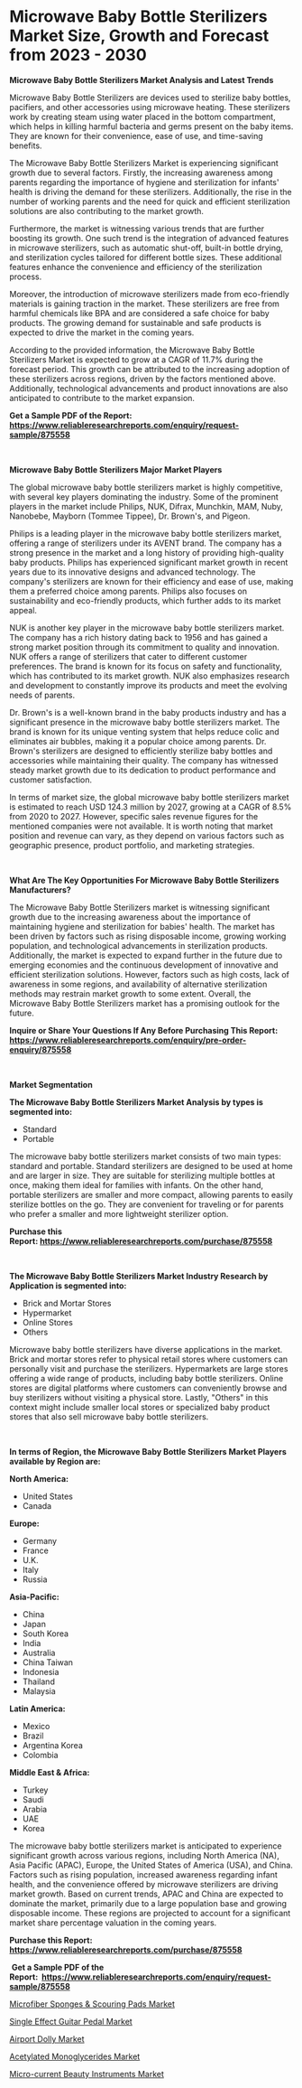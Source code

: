 <p><h1>Microwave Baby Bottle Sterilizers Market Size, Growth and Forecast from 2023 - 2030</h1></p><p><strong>Microwave Baby Bottle Sterilizers Market Analysis and Latest Trends</strong></p>
<p><p>Microwave Baby Bottle Sterilizers are devices used to sterilize baby bottles, pacifiers, and other accessories using microwave heating. These sterilizers work by creating steam using water placed in the bottom compartment, which helps in killing harmful bacteria and germs present on the baby items. They are known for their convenience, ease of use, and time-saving benefits.</p><p>The Microwave Baby Bottle Sterilizers Market is experiencing significant growth due to several factors. Firstly, the increasing awareness among parents regarding the importance of hygiene and sterilization for infants' health is driving the demand for these sterilizers. Additionally, the rise in the number of working parents and the need for quick and efficient sterilization solutions are also contributing to the market growth.</p><p>Furthermore, the market is witnessing various trends that are further boosting its growth. One such trend is the integration of advanced features in microwave sterilizers, such as automatic shut-off, built-in bottle drying, and sterilization cycles tailored for different bottle sizes. These additional features enhance the convenience and efficiency of the sterilization process.</p><p>Moreover, the introduction of microwave sterilizers made from eco-friendly materials is gaining traction in the market. These sterilizers are free from harmful chemicals like BPA and are considered a safe choice for baby products. The growing demand for sustainable and safe products is expected to drive the market in the coming years.</p><p>According to the provided information, the Microwave Baby Bottle Sterilizers Market is expected to grow at a CAGR of 11.7% during the forecast period. This growth can be attributed to the increasing adoption of these sterilizers across regions, driven by the factors mentioned above. Additionally, technological advancements and product innovations are also anticipated to contribute to the market expansion.</p></p>
<p><strong>Get a Sample PDF of the Report:&nbsp; <a href="https://www.reliableresearchreports.com/enquiry/request-sample/875558">https://www.reliableresearchreports.com/enquiry/request-sample/875558</a></strong></p>
<p>&nbsp;</p>
<p><strong>Microwave Baby Bottle Sterilizers Major Market Players</strong></p>
<p><p>The global microwave baby bottle sterilizers market is highly competitive, with several key players dominating the industry. Some of the prominent players in the market include Philips, NUK, Difrax, Munchkin, MAM, Nuby, Nanobebe, Mayborn (Tommee Tippee), Dr. Brown's, and Pigeon.</p><p>Philips is a leading player in the microwave baby bottle sterilizers market, offering a range of sterilizers under its AVENT brand. The company has a strong presence in the market and a long history of providing high-quality baby products. Philips has experienced significant market growth in recent years due to its innovative designs and advanced technology. The company's sterilizers are known for their efficiency and ease of use, making them a preferred choice among parents. Philips also focuses on sustainability and eco-friendly products, which further adds to its market appeal.</p><p>NUK is another key player in the microwave baby bottle sterilizers market. The company has a rich history dating back to 1956 and has gained a strong market position through its commitment to quality and innovation. NUK offers a range of sterilizers that cater to different customer preferences. The brand is known for its focus on safety and functionality, which has contributed to its market growth. NUK also emphasizes research and development to constantly improve its products and meet the evolving needs of parents.</p><p>Dr. Brown's is a well-known brand in the baby products industry and has a significant presence in the microwave baby bottle sterilizers market. The brand is known for its unique venting system that helps reduce colic and eliminates air bubbles, making it a popular choice among parents. Dr. Brown's sterilizers are designed to efficiently sterilize baby bottles and accessories while maintaining their quality. The company has witnessed steady market growth due to its dedication to product performance and customer satisfaction.</p><p>In terms of market size, the global microwave baby bottle sterilizers market is estimated to reach USD 124.3 million by 2027, growing at a CAGR of 8.5% from 2020 to 2027. However, specific sales revenue figures for the mentioned companies were not available. It is worth noting that market position and revenue can vary, as they depend on various factors such as geographic presence, product portfolio, and marketing strategies.</p></p>
<p>&nbsp;</p>
<p><strong>What Are The Key Opportunities For Microwave Baby Bottle Sterilizers Manufacturers?</strong></p>
<p><p>The Microwave Baby Bottle Sterilizers market is witnessing significant growth due to the increasing awareness about the importance of maintaining hygiene and sterilization for babies' health. The market has been driven by factors such as rising disposable income, growing working population, and technological advancements in sterilization products. Additionally, the market is expected to expand further in the future due to emerging economies and the continuous development of innovative and efficient sterilization solutions. However, factors such as high costs, lack of awareness in some regions, and availability of alternative sterilization methods may restrain market growth to some extent. Overall, the Microwave Baby Bottle Sterilizers market has a promising outlook for the future.</p></p>
<p><strong>Inquire or Share Your Questions If Any Before Purchasing This Report: <a href="https://www.reliableresearchreports.com/enquiry/pre-order-enquiry/875558">https://www.reliableresearchreports.com/enquiry/pre-order-enquiry/875558</a></strong></p>
<p>&nbsp;</p>
<p><strong>Market Segmentation</strong></p>
<p><strong>The Microwave Baby Bottle Sterilizers Market Analysis by types is segmented into:</strong></p>
<p><ul><li>Standard</li><li>Portable</li></ul></p>
<p><p>The microwave baby bottle sterilizers market consists of two main types: standard and portable. Standard sterilizers are designed to be used at home and are larger in size. They are suitable for sterilizing multiple bottles at once, making them ideal for families with infants. On the other hand, portable sterilizers are smaller and more compact, allowing parents to easily sterilize bottles on the go. They are convenient for traveling or for parents who prefer a smaller and more lightweight sterilizer option.</p></p>
<p><strong>Purchase this Report:&nbsp;<a href="https://www.reliableresearchreports.com/purchase/875558">https://www.reliableresearchreports.com/purchase/875558</a></strong></p>
<p>&nbsp;</p>
<p><strong>The Microwave Baby Bottle Sterilizers Market Industry Research by Application is segmented into:</strong></p>
<p><ul><li>Brick and Mortar Stores</li><li>Hypermarket</li><li>Online Stores</li><li>Others</li></ul></p>
<p><p>Microwave baby bottle sterilizers have diverse applications in the market. Brick and mortar stores refer to physical retail stores where customers can personally visit and purchase the sterilizers. Hypermarkets are large stores offering a wide range of products, including baby bottle sterilizers. Online stores are digital platforms where customers can conveniently browse and buy sterilizers without visiting a physical store. Lastly, "Others" in this context might include smaller local stores or specialized baby product stores that also sell microwave baby bottle sterilizers.</p></p>
<p>&nbsp;</p>
<p><strong>In terms of Region, the Microwave Baby Bottle Sterilizers Market Players available by Region are:</strong></p>
<p>
    <p> <strong> North America: </strong>
        <ul>
            <li>United States</li>
            <li>Canada</li>
        </ul>
        </p> 
    <p> <strong> Europe: </strong>
        <ul>
            <li>Germany</li>
            <li>France</li>
            <li>U.K.</li>
            <li>Italy</li>
            <li>Russia</li>
        </ul>
        </p> 
    <p> <strong> Asia-Pacific: </strong>
        <ul>
            <li>China</li>
            <li>Japan</li>
            <li>South Korea</li>
            <li>India</li>
            <li>Australia</li>
            <li>China Taiwan</li>
            <li>Indonesia</li>
            <li>Thailand</li>
            <li>Malaysia</li>
        </ul>
        </p> 
    <p> <strong> Latin America: </strong>
        <ul>
            <li>Mexico</li>
            <li>Brazil</li>
            <li>Argentina Korea</li>
            <li>Colombia</li>
        </ul>
        </p> 
    <p> <strong> Middle East & Africa: </strong>
        <ul>
            <li>Turkey</li>
            <li>Saudi</li>
            <li>Arabia</li>
            <li>UAE</li>
            <li>Korea</li>
        </ul>
    </p>
    </p>
<p><p>The microwave baby bottle sterilizers market is anticipated to experience significant growth across various regions, including North America (NA), Asia Pacific (APAC), Europe, the United States of America (USA), and China. Factors such as rising population, increased awareness regarding infant health, and the convenience offered by microwave sterilizers are driving market growth. Based on current trends, APAC and China are expected to dominate the market, primarily due to a large population base and growing disposable income. These regions are projected to account for a significant market share percentage valuation in the coming years.</p></p>
<p><strong>Purchase this Report: <a href="https://www.reliableresearchreports.com/purchase/875558">https://www.reliableresearchreports.com/purchase/875558</a></strong></p>
<p>&nbsp;<strong>Get a Sample PDF of the Report:&nbsp;&nbsp;<a href="https://www.reliableresearchreports.com/enquiry/request-sample/875558">https://www.reliableresearchreports.com/enquiry/request-sample/875558</a></strong></p>
<p><strong></strong></p>
<p><p><a href="https://github.com/GroverBarry/Market-Research-Report-List-1/blob/main/microfiber-sponges-scouring-pads-market.md">Microfiber Sponges & Scouring Pads Market</a></p><p><a href="https://medium.com/@stephenstevens11/single-effect-guitar-pedal-market-size-growth-forecast-2023-2030-4d332d8ccc65">Single Effect Guitar Pedal Market</a></p><p><a href="https://www.reportprime.com/airport-dolly-r7463">Airport Dolly Market</a></p><p><a href="https://www.linkedin.com/pulse/acetylated-monoglycerides-market-insights-players-forecast-41ute/">Acetylated Monoglycerides Market</a></p><p><a href="https://github.com/NorbertYates/Market-Research-Report-List-1/blob/main/micro-current-beauty-instruments-market.md">Micro-current Beauty Instruments Market</a></p></p>